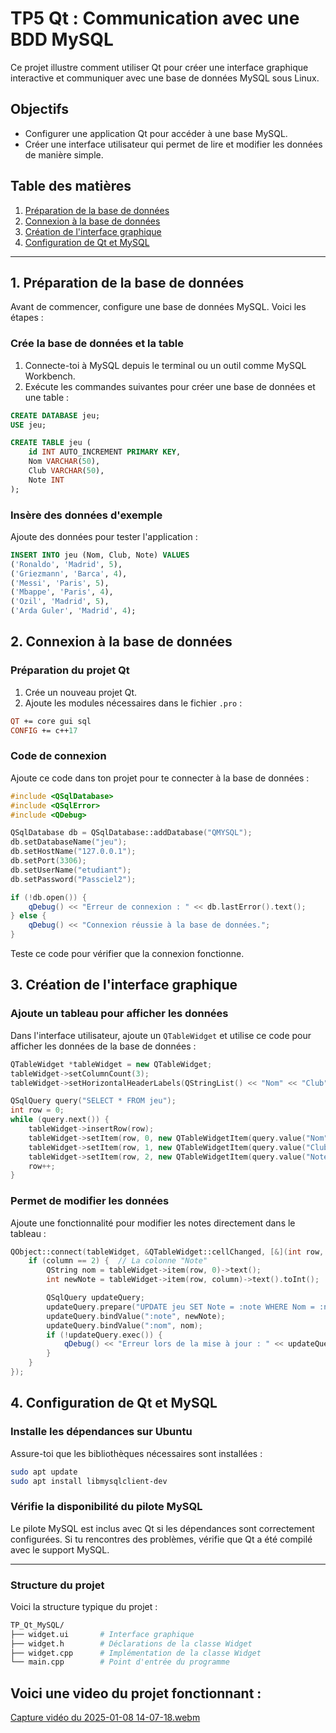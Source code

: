 # TP5 Qt : Communication avec une BDD MySQL

Ce projet illustre comment utiliser Qt pour créer une interface graphique interactive et communiquer avec une base de données MySQL sous Linux.

## Objectifs

- Configurer une application Qt pour accéder à une base MySQL.
- Créer une interface utilisateur qui permet de lire et modifier les données de manière simple.

## Table des matières

1. [Préparation de la base de données](#1-préparation-de-la-base-de-données)
2. [Connexion à la base de données](#2-connexion-à-la-base-de-données)
3. [Création de l'interface graphique](#3-création-de-linterface-graphique)
4. [Configuration de Qt et MySQL](#4-configuration-de-qt-et-mysql)

---

## 1. Préparation de la base de données

Avant de commencer, configure une base de données MySQL. Voici les étapes :

### Crée la base de données et la table

1. Connecte-toi à MySQL depuis le terminal ou un outil comme MySQL Workbench.
2. Exécute les commandes suivantes pour créer une base de données et une table :

```sql
CREATE DATABASE jeu;
USE jeu;

CREATE TABLE jeu (
    id INT AUTO_INCREMENT PRIMARY KEY,
    Nom VARCHAR(50),
    Club VARCHAR(50),
    Note INT
);
```
### Insère des données d'exemple

Ajoute des données pour tester l'application :

```sql
INSERT INTO jeu (Nom, Club, Note) VALUES
('Ronaldo', 'Madrid', 5),
('Griezmann', 'Barca', 4),
('Messi', 'Paris', 5),
('Mbappe', 'Paris', 4),
('Ozil', 'Madrid', 5),
('Arda Guler', 'Madrid', 4);
```
## 2. Connexion à la base de données

### Préparation du projet Qt

1. Crée un nouveau projet Qt.
2. Ajoute les modules nécessaires dans le fichier `.pro` :

```pro
QT += core gui sql
CONFIG += c++17
```
### Code de connexion

Ajoute ce code dans ton projet pour te connecter à la base de données :

```cpp
#include <QSqlDatabase>
#include <QSqlError>
#include <QDebug>

QSqlDatabase db = QSqlDatabase::addDatabase("QMYSQL");
db.setDatabaseName("jeu");
db.setHostName("127.0.0.1");
db.setPort(3306);
db.setUserName("etudiant");
db.setPassword("Passciel2");

if (!db.open()) {
    qDebug() << "Erreur de connexion : " << db.lastError().text();
} else {
    qDebug() << "Connexion réussie à la base de données.";
}
```
Teste ce code pour vérifier que la connexion fonctionne.

## 3. Création de l'interface graphique

### Ajoute un tableau pour afficher les données

Dans l'interface utilisateur, ajoute un `QTableWidget` et utilise ce code pour afficher les données de la base de données :

```cpp
QTableWidget *tableWidget = new QTableWidget;
tableWidget->setColumnCount(3);
tableWidget->setHorizontalHeaderLabels(QStringList() << "Nom" << "Club" << "Note");

QSqlQuery query("SELECT * FROM jeu");
int row = 0;
while (query.next()) {
    tableWidget->insertRow(row);
    tableWidget->setItem(row, 0, new QTableWidgetItem(query.value("Nom").toString()));
    tableWidget->setItem(row, 1, new QTableWidgetItem(query.value("Club").toString()));
    tableWidget->setItem(row, 2, new QTableWidgetItem(query.value("Note").toString()));
    row++;
}
```
### Permet de modifier les données

Ajoute une fonctionnalité pour modifier les notes directement dans le tableau :

```cpp
QObject::connect(tableWidget, &QTableWidget::cellChanged, [&](int row, int column) {
    if (column == 2) {  // La colonne "Note"
        QString nom = tableWidget->item(row, 0)->text();
        int newNote = tableWidget->item(row, column)->text().toInt();

        QSqlQuery updateQuery;
        updateQuery.prepare("UPDATE jeu SET Note = :note WHERE Nom = :nom");
        updateQuery.bindValue(":note", newNote);
        updateQuery.bindValue(":nom", nom);
        if (!updateQuery.exec()) {
            qDebug() << "Erreur lors de la mise à jour : " << updateQuery.lastError().text();
        }
    }
});
```
## 4. Configuration de Qt et MySQL

### Installe les dépendances sur Ubuntu

Assure-toi que les bibliothèques nécessaires sont installées :

```bash
sudo apt update
sudo apt install libmysqlclient-dev
```
### Vérifie la disponibilité du pilote MySQL

Le pilote MySQL est inclus avec Qt si les dépendances sont correctement configurées. Si tu rencontres des problèmes, vérifie que Qt a été compilé avec le support MySQL.

---

### Structure du projet

Voici la structure typique du projet :

```bash
TP_Qt_MySQL/
├── widget.ui       # Interface graphique
├── widget.h        # Déclarations de la classe Widget
├── widget.cpp      # Implémentation de la classe Widget
└── main.cpp        # Point d'entrée du programme
```
## Voici une video du projet fonctionnant :

[Capture vidéo du 2025-01-08 14-07-18.webm](https://github.com/user-attachments/assets/93b4fdd0-b9e6-4523-b41d-53e31b9406a8)

